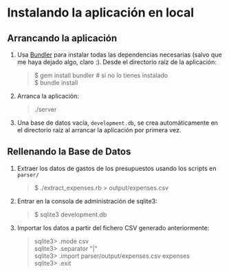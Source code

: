 Instalando la aplicación en local
=================================

Arrancando la aplicación
------------------------
  
 1. Usa [Bundler][1] para instalar todas las dependencias necesarias (salvo que me haya dejado algo, claro :). Desde el directorio raíz de la aplicación:
 
    > $ gem install bundler   # si no lo tienes instalado    
    > $ bundle install    
    
 1. Arranca la aplicación:
 
    > ./server
    
 1. Una base de datos vacía, `development.db`, se crea automáticamente en el directorio raíz al arrancar la aplicación por primera vez.

[1]: http://gembundler.com/

Rellenando la Base de Datos
---------------------------

 1. Extraer los datos de gastos de los presupuestos usando los scripts en `parser/`
 
    > $ ./extract_expenses.rb > output/expenses.csv
     
 1. Entrar en la consola de administración de sqlite3:
 
    > $ sqlite3 development.db
    
 1. Importar los datos a partir del fichero CSV generado anteriormente:
 
    > sqlite3> .mode csv    
    > sqlite3> .separator "|"    
    > sqlite3> .import parser/output/expenses.csv expenses    
    > sqlite3> .exit    
    
